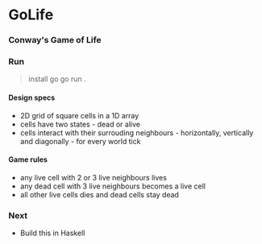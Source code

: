 # GoLife
### Conway's Game of Life

### Run
> install go
> go run .

#### Design specs
* 2D grid of square cells in a 1D array
* cells have two states - dead or alive
* cells interact with their surrouding neighbours - horizontally, vertically and diagonally - for every world tick 

#### Game rules
* any live cell with 2 or 3 live neighbours lives
* any dead cell with 3 live neighbours becomes a live cell
* all other live cells dies and dead cells stay dead

### Next
- Build this in Haskell
